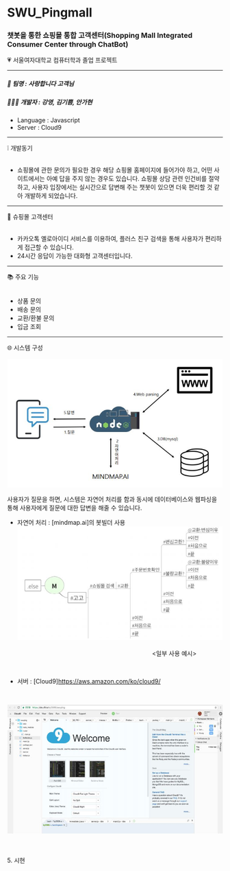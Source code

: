 # SWU_Pingmall
### 챗봇을 통한 쇼핑몰 통합 고객센터(Shopping Mall Integrated Consumer Center through ChatBot)
:heartpulse: 서울여자대학교 컴퓨터학과 졸업 프로젝트

---

##### :tulip: 팀명 : 사랑합니다 고객님
##### :family_woman_girl_girl: 개발자 : 강영, 김기쁨, 안가현

- Language : Javascript<br>
- Server : Cloud9

---
:grey_exclamation: 개발동기<br><br>
- 쇼핑몰에 관한 문의가 필요한 경우 해당 쇼핑몰 홈페이지에 들어가야 하고, 어떤 사이트에서는 아예 답을 주지 않는 경우도 있습니다. 쇼핑몰 상담 관련 인건비를 절약하고, 사용자 입장에서는 실시간으로 답변해 주는 챗봇이 있으면 더욱 편리할 것 같아 개발하게 되었습니다.

---
:dress: 슈핑몰 고객센터<br><br>
- 카카오톡 옐로아이디 서비스를 이용하여, 플러스 친구 검색을 통해 사용자가 편리하게 접근할 수 있습니다.<br>
- 24시간 응답이 가능한 대화형 고객센터입니다.

---
:books: 주요 기능<br><br>
- 상품 문의<br>
- 배송 문의<br>
- 교환/환불 문의<br>
- 입금 조회<br>

---
:globe_with_meridians: 시스템 구성<br><br>
![](./images/system.JPG)

사용자가 질문을 하면, 시스템은 자연어 처리를 함과 동시에 데이터베이스와 웹파싱을 통해 사용자에게 질문에 대한 답변을 해줄 수 있습니다.
- 자연어 처리 : [mindmap.ai]의 봇빌더 사용<br>
![](./images/mindmap.JPG)<br>  
&nbsp;&nbsp;&nbsp;&nbsp;&nbsp;&nbsp;&nbsp;&nbsp;&nbsp;&nbsp;&nbsp;&nbsp;&nbsp;&nbsp;&nbsp;&nbsp;&nbsp;&nbsp;&nbsp;&nbsp;&nbsp;&nbsp;&nbsp;&nbsp;&nbsp;&nbsp;&nbsp;&nbsp;&nbsp;&nbsp;&nbsp;&nbsp;&nbsp;&nbsp;&nbsp;&nbsp;&nbsp;&nbsp;&nbsp;&nbsp;&nbsp;&nbsp;&nbsp;&nbsp;&nbsp;&nbsp;&nbsp;&nbsp;&nbsp;&nbsp;&nbsp;&nbsp;&nbsp;&nbsp;&nbsp;&nbsp;&nbsp;&nbsp;&nbsp;&nbsp;&nbsp;&nbsp;&nbsp;&nbsp;&nbsp;&nbsp;&nbsp;&nbsp;&nbsp;&nbsp;&nbsp;&nbsp;&nbsp;&nbsp;&nbsp;&nbsp;&nbsp;&nbsp;&nbsp;&nbsp;<일부 사용 예시>
<br>  

- 서버 : [Cloud9]https://aws.amazon.com/ko/cloud9/

<br>

![](./images/cloud.JPG)

<br> 

<br>
5. 시현




